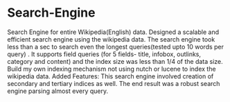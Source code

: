 Search-Engine
=============

Search Engine for entire Wikipedia(English) data. Designed a scalable and efficient search engine using the wikipedia data. The search engine took less than a sec to search even the longest queries(tested upto 10 words per query) . It supports field queries (for 5 fields- title, infobox, outlinks, category and content) and the index size was less than 1/4 of the data size. Build my own indexing mechanism not using nutch or lucene to index the wikipedia data. Added Features: This search engine involved creation of secondary and tertiary indices as well. The end result was a robust search engine parsing almost every query.

